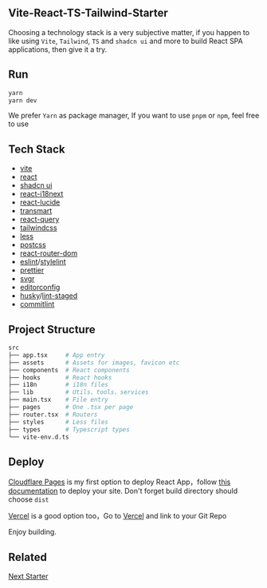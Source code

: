 ## Vite-React-TS-Tailwind-Starter

Choosing a technology stack is a very subjective matter, if you happen to like using `Vite`, `Tailwind`, `TS` and `shadcn ui` and more to build React SPA applications, then give it a try.

## Run


```sh
yarn
yarn dev
```

We prefer `Yarn` as package manager, If you want to use `pnpm` or `npm`, feel free to use


## Tech Stack

- [vite](https://vitejs.dev/)
- [react](https://reactjs.org/)
- [shadcn ui](https://ui.shadcn.com/)
- [react-i18next](https://github.com/i18next/react-i18next)
- [react-lucide](https://lucide.dev/)
- [transmart](https://github.com/Quilljou/transmart)
- [react-query](https://tanstack.com/query/latest/)
- [tailwindcss](https://tailwindcss.com/)
- [less](http://lesscss.org/)
- [postcss](https://postcss.org/)
- [react-router-dom](https://reactrouter.com/en/6.16.0)
- [eslint](https://eslint.org/)/[stylelint](https://stylelint.io/)
- [prettier](https://prettier.io/)
- [svgr](https://react-svgr.com/)
- [editorconfig](https://editorconfig.org/)
- [husky](https://typicode.github.io/husky/#/)/[lint-staged](https://github.com/okonet/lint-staged)
- [commitlint](https://commitlint.js.org/)


## Project Structure

```sh
src
├── app.tsx     # App entry
├── assets      # Assets for images, favicon etc
├── components  # React components
├── hooks       # React hooks
├── i18n        # i18n files
├── lib         # Utils、tools、services
├── main.tsx    # File entry
├── pages       # One .tsx per page
├── router.tsx  # Routers
├── styles      # Less files
├── types       # Typescript types
└── vite-env.d.ts
```

## Deploy

[Cloudflare Pages](https://pages.cloudflare.com/) is my first option to deploy React App，follow [this documentation](https://developers.cloudflare.com/pages/framework-guides/deploy-a-react-site/#deploying-with-cloudflare-pages) to deploy your site. Don't forget build directory should	choose `dist`

[Vercel](https://pages.cloudflare.com/) is a good option too，Go to [Vercel](https://vercel.com/new) and link to your Git Repo

Enjoy building.


## Related

[Next Starter](https://github.com/Quilljou/next-ts-tailwind-starter)

<!-- [Electron Starter](https://)

[R3f Starter](https://)

[Express Starter](https://)

[Node Starter](https:/)

[Figma Plugin Starter](https://)

[Chrome Extension Starter](https://)

[VSCode Extension Starter](https://) -->


